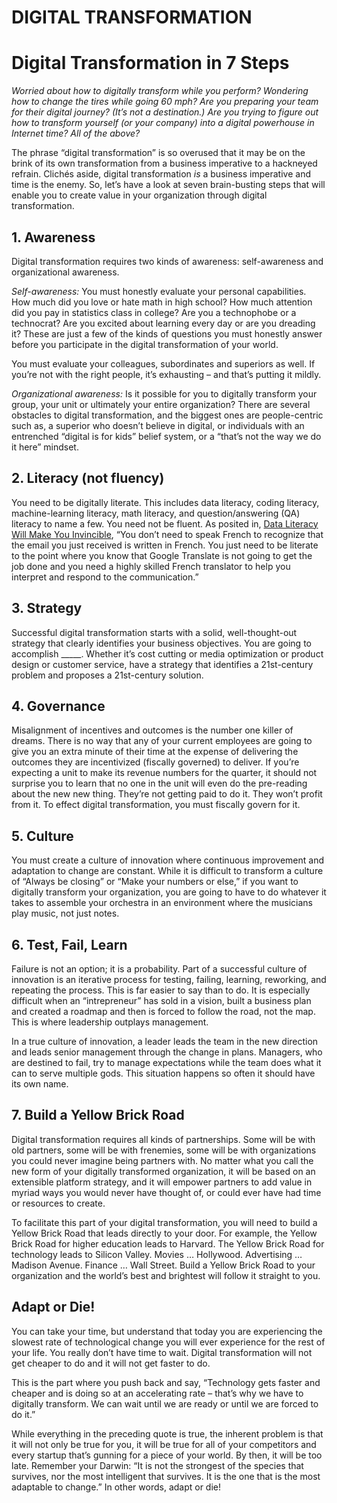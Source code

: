 # DIGITAL TRANSFORMATION

# Digital Transformation in 7 Steps

_Worried about how to digitally transform while you perform? Wondering how to change the tires while going 60 mph? Are you preparing your team for their digital journey? \(It’s not a destination.\) Are you trying to figure out how to transform yourself \(or your company\) into a digital powerhouse in Internet time? All of the above?_

The phrase “digital transformation” is so overused that it may be on the brink of its own transformation from a business imperative to a hackneyed refrain. Clichés aside, digital transformation _is_ a business imperative and time is the enemy. So, let’s have a look at seven brain-busting steps that will enable you to create value in your organization through digital transformation.

## 1. Awareness

Digital transformation requires two kinds of awareness: self-awareness and organizational awareness.

_Self-awareness:_ You must honestly evaluate your personal capabilities. How much did you love or hate math in high school? How much attention did you pay in statistics class in college? Are you a technophobe or a technocrat? Are you excited about learning every day or are you dreading it? These are just a few of the kinds of questions you must honestly answer before you participate in the digital transformation of your world.

You must evaluate your colleagues, subordinates and superiors as well. If you’re not with the right people, it’s exhausting – and that’s putting it mildly.

_Organizational awareness:_ Is it possible for you to digitally transform your group, your unit or ultimately your entire organization? There are several obstacles to digital transformation, and the biggest ones are people-centric such as, a superior who doesn’t believe in digital, or individuals with an entrenched “digital is for kids” belief system, or a “that’s not the way we do it here” mindset.

## 2. Literacy \(not fluency\)

You need to be digitally literate. This includes data literacy, coding literacy, machine-learning literacy, math literacy, and question/answering \(QA\) literacy to name a few. You need not be fluent. As posited in, [Data Literacy Will Make You Invincible](http://www.shellypalmer.com/2016/04/data-literacy-will-make-invincible/), “You don’t need to speak French to recognize that the email you just received is written in French. You just need to be literate to the point where you know that Google Translate is not going to get the job done and you need a highly skilled French translator to help you interpret and respond to the communication.”

## 3. Strategy

Successful digital transformation starts with a solid, well-thought-out strategy that clearly identifies your business objectives. You are going to accomplish \_\_\_\_\_. Whether it’s cost cutting or media optimization or product design or customer service, have a strategy that identifies a 21st-century problem and proposes a 21st-century solution.

## 4. Governance

Misalignment of incentives and outcomes is the number one killer of dreams. There is no way that any of your current employees are going to give you an extra minute of their time at the expense of delivering the outcomes they are incentivized \(fiscally governed\) to deliver. If you’re expecting a unit to make its revenue numbers for the quarter, it should not surprise you to learn that no one in the unit will even do the pre-reading about the new new thing. They’re not getting paid to do it. They won’t profit from it. To effect digital transformation, you must fiscally govern for it.

## 5. Culture

You must create a culture of innovation where continuous improvement and adaptation to change are constant. While it is difficult to transform a culture of “Always be closing” or “Make your numbers or else,” if you want to digitally transform your organization, you are going to have to do whatever it takes to assemble your orchestra in an environment where the musicians play music, not just notes.

## 6. Test, Fail, Learn

Failure is not an option; it is a probability. Part of a successful culture of innovation is an iterative process for testing, failing, learning, reworking, and repeating the process. This is far easier to say than to do. It is especially difficult when an “intrepreneur” has sold in a vision, built a business plan and created a roadmap and then is forced to follow the road, not the map. This is where leadership outplays management.

In a true culture of innovation, a leader leads the team in the new direction and leads senior management through the change in plans. Managers, who are destined to fail, try to manage expectations while the team does what it can to serve multiple gods. This situation happens so often it should have its own name.

## 7. Build a Yellow Brick Road

Digital transformation requires all kinds of partnerships. Some will be with old partners, some will be with frenemies, some will be with organizations you could never imagine being partners with. No matter what you call the new form of your digitally transformed organization, it will be based on an extensible platform strategy, and it will empower partners to add value in myriad ways you would never have thought of, or could ever have had time or resources to create.

To facilitate this part of your digital transformation, you will need to build a Yellow Brick Road that leads directly to your door. For example, the Yellow Brick Road for higher education leads to Harvard. The Yellow Brick Road for technology leads to Silicon Valley. Movies … Hollywood. Advertising … Madison Avenue. Finance … Wall Street. Build a Yellow Brick Road to your organization and the world’s best and brightest will follow it straight to you.

## Adapt or Die!

You can take your time, but understand that today you are experiencing the slowest rate of technological change you will ever experience for the rest of your life. You really don’t have time to wait. Digital transformation will not get cheaper to do and it will not get faster to do.

This is the part where you push back and say, “Technology gets faster and cheaper and is doing so at an accelerating rate – that’s why we have to digitally transform. We can wait until we are ready or until we are forced to do it.”

While everything in the preceding quote is true, the inherent problem is that it will not only be true for you, it will be true for all of your competitors and every startup that’s gunning for a piece of your world. By then, it will be too late. Remember your Darwin: “It is not the strongest of the species that survives, nor the most intelligent that survives. It is the one that is the most adaptable to change.” In other words, adapt or die!

